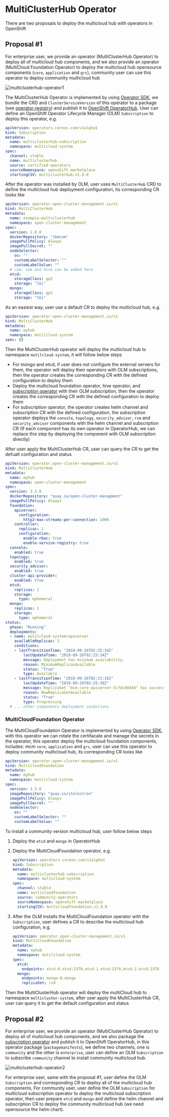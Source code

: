 [comment]: # ( Copyright Contributors to the Open Cluster Management project )

# MultiClusterHub Operator

There are two proposals to deploy the multicloud hub with operators in OpenShift

## Proposal #1

For enterprise user, we provide an operator (MultiClusterHub Operator) to deploy all of multicloud hub components, and we also provide an operator (MultiCloud Foundation Operator) to deploy the multicloud hub opensource components (`core`, `application` and `grc`), community user can use this operator to deploy community multicloud hub

![multiclusterhub-operator1](images/multiclusterhub-operator1.png)

The MultiClusterHub Operator is implemented by using [Operator SDK](https://github.com/operator-framework/operator-sdk/), we bundle the CRD and `ClusterServiceVersion` of this operator to a package (see [operator-registry](https://github.com/operator-framework/operator-registry#operator-registry)) and publish it to [OpenShift OperatorHub](https://docs.openshift.com/container-platform/4.2/operators/olm-understanding-operatorhub.html). User can define an OpenShift Operator Lifecycle Manager (OLM) `Subscription` to deploy this operator, e.g.

```yaml
apiVersion: operators.coreos.com/v1alpha1
kind: Subscription
metadata:
  name: multiclusterhub-subscription
  namespace: multicloud-system
spec:
  channel: stable
  name: multiclusterhub
  source: certified-operators
  sourceNamespace: openshift-marketplace
  startingCSV: multiclusterhub.v1.0.0
```

After the operator was installed by OLM, user uses `MultiClusterHub` CRD to define the multicloud hub deployment configuration, its corresponding CR looks like

```yaml
apiVersion: operator.open-cluster-management.io/v1
kind: MultiClusterHub
metadata:
  name: example-multiclusterhub
  namespace: open-cluster-management
spec:
  version: 1.0.0
  dockerRepository: "ibmcom"
  imagePullPolicy: Always
  imagePullSecret: ""
  nodeSelector:
    os: ""
    customLabelSelector: ""
    customLabelValue: ""
  # cam, cem and hive can be added here
  etcd:
    storageClass: gp2
    storage: "1Gi"
  mongo:
    storageClass: gp2
    storage: "1Gi"
```

As an easiest way, user use a default CR to deploy the multicloud hub, e.g.

```yaml
apiVersion: operator.open-cluster-management.io/v1
kind: MultiClusterHub
metadata:
  name: myhub
  namespace: mutilcloud-system
spec: {}
```

Then the MultiClusterHub operator will deploy the multicloud hub to namespace `mutilcloud-system`, it will follow below steps

- For mongo and etcd, if user does not configure the external servers for them, the operator will deploy their operators with OLM subscriptions, then the operator creates the corresponding CR with the defined configuration to deploy them
- Deploy the multicloud foundation operator, hive operator, and [subscription operator](https://github.com/stolostron/cp4mcm-manifest/tree/master/base/subscription-operator) with their OLM subscription, then the operator creates the corresponding CR with the defined configuration to deploy them
- For subscription operator, the operator creates helm channel and subscription CR with the defined configuration, the subscription operator deploys the `console`, `topology`, `security_advisor`, `rcm` and `security_advisor` components with the helm channel and subscription CR (If each component has its own operator in OperatorHub, we can replace this step by deploying the component with OLM subscription directly)

After user apply the MultiClusterHub CR, user can query the CR to get the defualt configuration and status

```yaml
apiVersion: operator.open-cluster-management.io/v1
kind: MultiClusterHub
metadata:
  name: myhub
  namespace: open-cluster-management
spec:
  version: 3.3.0
  dockerRepository: "quay.io/open-cluster-managment"
  imagePullPolicy: Always
  foundation:
    apiserver:
      configuration:
        http2-max-streams-per-connection: 1000
    controller:
      replicas: 1
      configuration:
        enable-rbac: true
        enable-service-registry: true
  console:
    enabled: true
  topology:
    enabled: true
  security_advisor:
    enabled: true
  cluster-api-provider:
    enabled: true
  etcd:
    replicas: 1
    storage:
      type: ephemeral
  mongo:
    replicas: 1
    storage:
      type: ephemeral
status:
  phase: "Running"
  deployments:
  - name: mutilcloud-system/apiserver
    availableReplicas: 1
    conditions:
    - lastTransitionTime: "2019-09-26T02:25:34Z"
        lastUpdateTime: "2019-09-26T02:25:34Z"
        message: Deployment has minimum availability.
        reason: MinimumReplicasAvailable
        status: "True"
        type: Available
    - lastTransitionTime: "2019-09-26T02:23:16Z"
        lastUpdateTime: "2019-09-26T02:25:38Z"
        message: ReplicaSet "mcm-core-apiserver-5cfdc8844d" has successfully progressed.
        reason: NewReplicaSetAvailable
        status: "True"
        type: Progressing
  # ... other components deployment conditions
```

### MultiCloudFoundation Operator

The MultiCloudFoundation Operator is implemented by using [Operator SDK](https://github.com/operator-framework/operator-sdk/blob/master/doc/user-guide.md), with this operator we can rotate the certifacate and manage the secrets in the operator, this operator deploy the multicloud foundation components, includes: mcm `core`, `application` and `grc`, user can use this operator to deploy community multicloud hub, its corresponding CR looks like

```yaml
apiVersion: operator.open-cluster-management.io/v1
kind: MultiCloudFoundation
metadata:
  name: myhub
  namespace: mutilcloud-system
spec:
  version: 3.3.0
  imageRepository: "quay.io/stolostron"
  imagePullPolicy: Always
  imagePullSecret: ""
  nodeSelector:
    os: ""
    customLabelSelector: ""
    customLabelValue: ""

```

To install a community version multicloud hub, user follow below steps

1. Deploy the `etcd` and `mongo` in OperatorHub

2. Deploy the MultiCloudFoundation operator, e.g.

    ```yaml
    apiVersion: operators.coreos.com/v1alpha1
    kind: Subscription
    metadata:
      name: multiclusterhub-subscription
      namespace: multicloud-system
    spec:
      channel: stable
      name: multicloudfoundation
      source: community-operators
      sourceNamespace: openshift-marketplace
      startingCSV: multicloudfoundation.v1.0.0
    ```

3. After the OLM installs the MultiCloudFoundation operator with the `Subscription`, user defines a CR to describe the multicloud hub configuration, e.g.

    ```yaml
    apiVersion: operator.open-cluster-management.io/v1
    kind: MultiCloudFoundation
    metadata:
      name: myhub
      namespace: mutilcloud-system
    spec:
      etcd:
        endpoints: etcd-0.etcd:2379,etcd-1.etcd:2379,etcd-2.etcd:2379
      mongo:
        endpoints: mongo-0.mongo
        replicaSet: rs0
    ```

Then the MultiClusterHub operator will deploy the multiCloud hub to namespace `multicluster-system`, after user apply the MultiClusterHub CR, user can query it to get the default configuration and status

## Proposal #2

For enterprise user, we provide an operator (MultiClusterHub Operator) to deploy all of multicloud hub components, and we also package the [subscription operator](https://github.com/stolostron/cp4mcm-manifest/tree/master/base/subscription-operator) and publish it to OpenShift OperatorHub, in this operator package (`packagemanifests`), we define two channels, one is `community` and the other is `enterprise`, user can define an OLM `Subscription` to subscribe `community` channel to install community multicloud hub.

![multiclusterhub-operator2](images/multiclusterhub-operator2.png)

For enterprise user, same with the proposal #1, user define the OLM `Subscription` and corresponding CR to deploy all of the multicloud hub components, For community user, user define the OLM `Subscription` for multicloud subscription operator to deploy the multicloud subscription operator, then user prepare `etcd` and `mongo` and define the helm channel and subscription CR to deploy the community multicloud hub (we need opensource the helm chart).
